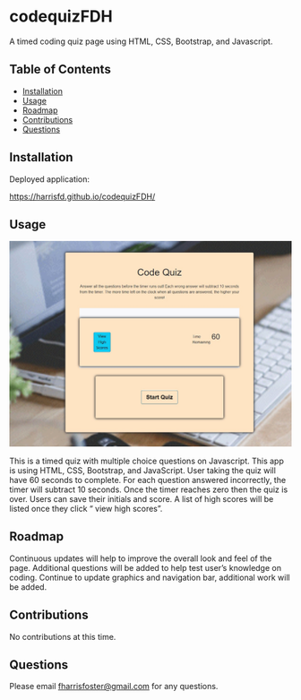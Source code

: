 # codequizFDH

A timed coding quiz page using HTML, CSS, Bootstrap, and Javascript.
## Table of Contents

- [Installation](#installation)
- [Usage](#usage)
- [Roadmap](#roadmap)
- [Contributions](#contributions)
- [Questions](#questions)

## Installation

Deployed application:

https://harrisfd.github.io/codequizFDH/
## Usage

<img src="./assets/images/CodeQuizFH.jpg" alt="JPG of the application"/>

This is a timed quiz with multiple choice questions on Javascript.  This app is using HTML, CSS, Bootstrap, and JavaScript. User taking the quiz will have 60 seconds to complete. For each question answered incorrectly, the timer will subtract 10 seconds. Once the timer reaches zero then the quiz is over. Users can save their initials and score.  A list of high scores will be listed once they click “ view high scores”.


## Roadmap

Continuous updates will help to improve the overall look and feel of the page.  Additional questions will be added to help test user’s knowledge on coding. Continue to update graphics and navigation bar, additional work will be added. 

## Contributions
No contributions at this time.
## Questions
Please email fharrisfoster@gmail.com for any questions.
